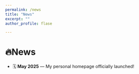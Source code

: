 ```yaml
---
permalink: /news
title: "News"
excerpt: ""
author_profile: flase

---
```


<span id="news"></span>

# 🔥News

- 🗓️ **May 2025** — My personal homepage officially launched!
